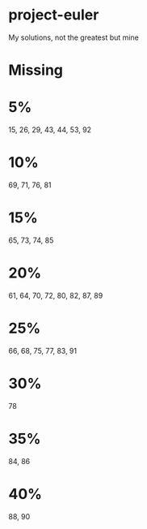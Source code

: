 # project-euler

My solutions, not the greatest but mine

# Missing

# 5%

15, 26, 29, 43, 44, 53, 92

# 10%

69, 71, 76, 81

# 15%

65, 73, 74, 85

# 20%

61, 64, 70, 72, 80, 82, 87, 89

# 25%

66, 68, 75, 77, 83, 91

# 30%

78

# 35%

84, 86

# 40%

88, 90
